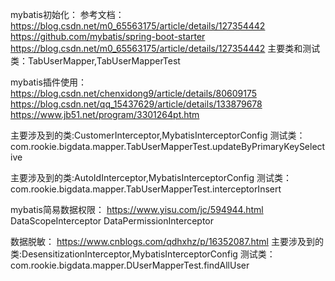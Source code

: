 mybatis初始化：
参考文档：
    https://blog.csdn.net/m0_65563175/article/details/127354442
    https://github.com/mybatis/spring-boot-starter
    https://blog.csdn.net/m0_65563175/article/details/127354442
主要类和测试类：TabUserMapper,TabUserMapperTest


mybatis插件使用：
https://blog.csdn.net/chenxidong9/article/details/80609175
https://blog.csdn.net/qq_15437629/article/details/133879678
https://www.jb51.net/program/3301264pt.htm

主要涉及到的类:CustomerInterceptor,MybatisInterceptorConfig
测试类：com.rookie.bigdata.mapper.TabUserMapperTest.updateByPrimaryKeySelective

主要涉及到的类:AutoIdInterceptor,MybatisInterceptorConfig
测试类：com.rookie.bigdata.mapper.TabUserMapperTest.interceptorInsert

mybatis简易数据权限：
https://www.yisu.com/jc/594944.html
DataScopeInterceptor
DataPermissionInterceptor


数据脱敏：
https://www.cnblogs.com/qdhxhz/p/16352087.html
主要涉及到的类:DesensitizationInterceptor,MybatisInterceptorConfig
测试类：com.rookie.bigdata.mapper.DUserMapperTest.findAllUser








